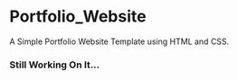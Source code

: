 # Portfolio_Website
A Simple Portfolio Website Template using HTML and CSS.

### Still Working On It...
